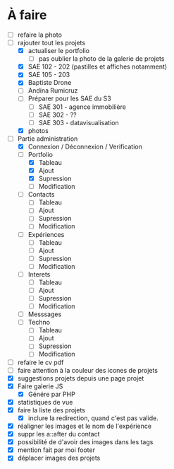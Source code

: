 # À faire

- [ ] refaire la photo
- [ ] rajouter tout les projets
    - [x] actualiser le portfolio
        - [ ] pas oublier la photo de la galerie de projets
    - [x] SAE 102 - 202 (pastilles et affiches notamment)
    - [x] SAE 105 - 203
    - [x] Baptiste Drone
    - [ ] Andina Rumicruz
    - [ ] Préparer pour les SAE du S3
        - [ ] SAE 301 - agence immobilière
        - [ ] SAE 302 - ??
        - [ ] SAE 303 - datavisualisation
    - [x] photos 
- [ ] Partie administration
    - [x] Connexion / Déconnexion / Verification
    - [ ] Portfolio
        -[x] Tableau
        -[x] Ajout
        -[x] Supression
        -[ ] Modification
    - [ ] Contacts
        -[ ] Tableau
        -[ ] Ajout
        -[ ] Supression
        -[ ] Modification
    - [ ] Expériences
        -[ ] Tableau
        -[ ] Ajout
        -[ ] Supression
        -[ ] Modification
    - [ ] Interets
        -[ ] Tableau
        -[ ] Ajout
        -[ ] Supression
        -[ ] Modification
    - [ ] Messsages
    - [ ] Techno
        -[ ] Tableau
        -[ ] Ajout
        -[ ] Supression
        -[ ] Modification
- [ ] refaire le cv pdf
- [ ] faire attention à la couleur des icones de projets
- [x] suggestions projets depuis une page projet
- [x] Faire galerie JS
    - [x] Génére par PHP
- [x] statistiques de vue
- [x] faire la liste des projets
    - [x] inclure la redirection, quand c'est pas valide.
- [x] réaligner les images et le nom de l'expérience
- [x] suppr les a::after du contact
- [x] possibilité de d'avoir des images dans les tags
- [x] mention fait par moi footer
- [x] déplacer images des projets
